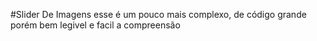 #Slider De Imagens
 esse é um pouco mais complexo, de código grande porém bem legivel e facil a compreensão
